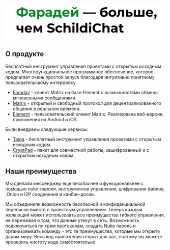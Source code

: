 ![Faraday](https://github.com/FaradayApp/.github/blob/main/images/Frame%2010.jpg) 

## О продукте

Бесплатный инструмент управления проектами с открытым исходным кодом. Многофункциональное программное обеспечение, которое предлагает очень простой запуск благодаря интуитивно понятному пользовательскому интерфейсу.

* [Faraday](https://far-one.vercel.app/#advantagesBlock) - клиент Matrix на базе Element с возможностями обмена мгновенными сообщениями.
* [Matrix](https://matrix.org/) - открытый и свободный протокол для децентрализованного общения в реальном времени.
* [Element](https://element.io/) - пользовательский клиент Matrix. Реализована веб-версия, приложения на Android и iOS.

Были внедрены следующие сервисы:
* [Taiga](http://taiga.io/) - бесплатный инструмент управления проектами с открытым исходным кодом.
* [CryptPad](https://cryptpad.fr/) - пакет для совместной работы, зашифрованный и с открытым исходным кодом.

## Наши преимущества

Мы сделали мессенджер еще безопаснее и функциональнее с помощью nuke-пароля, инструментов управления, шифрования файлов, .Onion и I2P соеденения и канбан-доски.

Мы объединили возможность безопасной и конфиденциальной переписки вместе с проектным управлением. Теперь каждый желающий может использовать все преимущества гибкого управления, не переживая о том, что данные утекут в сеть. Возможность подключиться по трем протоколам, создать Nuke пароль и организовывать команду - это те преимущества, которые мы открыто дарим миру. Весь код приложения открыт для вас, поэтому вы можете проверить чистоту кода самостоятельно.
